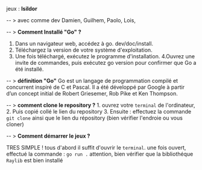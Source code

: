 jeux : **Isildor**

-- > avec comme dev 
  Damien,
  Guilhem,
  Paolo,
  Lois,
  
-- > **Comment Installé "Go" ?**

  1. Dans un navigateur web, accédez à go. dev/doc/install.
  2. Téléchargez la version de votre système d'exploitation.
  3. Une fois téléchargé, exécutez le programme d'installation.
  4.Ouvrez une invite de commandes, puis exécutez go version pour confirmer que Go a été installé.

-- > **définition "Go"**
    Go est un langage de programmation compilé et concurrent inspiré de C et Pascal.
    Il a été développé par Google à partir d’un concept initial de Robert Griesemer, Rob Pike et Ken Thompson.
    
  -- > **comment clone le repository ?**
    1. ouvrez votre ```terminal``` de l'ordinateur,
    2. Puis copié collé le lien du repository
    3. Ensuite : effectuez la commande ```git clone``` ainsi que le lien du répository 
    (bien vérifier l'endroie ou vous cloner)  
    
-- > **Comment démarrer le jeux ?**

  TRES SIMPLE ! tous d'abord il suffit d'ouvrir le ```terminal```. une fois ouvert,
  effectué la commande  : ```go run .```
  attention, bien vérifier que la bibliothéque ```Raylib``` est bien installé 
  


     
